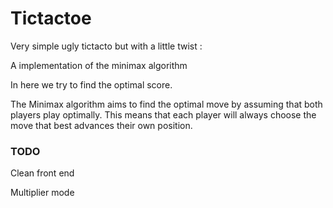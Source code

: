# Tictactoe

Very simple ugly tictacto but with a little twist :

A implementation of the minimax algorithm

In here we try to find the optimal score.

The Minimax algorithm aims to find the optimal move by assuming that both players play optimally.
This means that each player will always choose the move that best advances their own position.


### TODO

Clean front end

Multiplier mode
